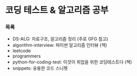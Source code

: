 # 코딩 테스트 & 알고리즘 공부

### 목록

- DS-ALG: 자료구조, 알고리즘 정리 (주로 GFG 참고)
- algorithm-interview: 파이썬 알고리즘 인터뷰 (책)
- leetcode
- programmers
- python-for-coding-test: 이것이 취업을 위한 코딩테스트다 (책)
- snippets: 유용한 코드 스니펫